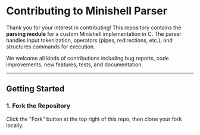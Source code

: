 # Contributing to Minishell Parser

Thank you for your interest in contributing! This repository contains the **parsing module** for a custom Minishell implementation in C. The parser handles input tokenization, operators (pipes, redirections, etc.), and structures commands for execution.

We welcome all kinds of contributions including bug reports, code improvements, new features, tests, and documentation.

---

## Getting Started

### 1. Fork the Repository

Click the "Fork" button at the top right of this repo, then clone your fork locally:
